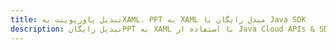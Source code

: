 ---title: تبدیل پاورپوینت بهXAML، PPT به XAML مبدل رایگان یا Java SDKdescription: تبدیل رایگانPPT به XAML با استفاده از Java Cloud APIs & SDK. همچنین اسناد Microsoft PowerPoint را در Cloud ایجاد، ویرایش و رندر کنید.---